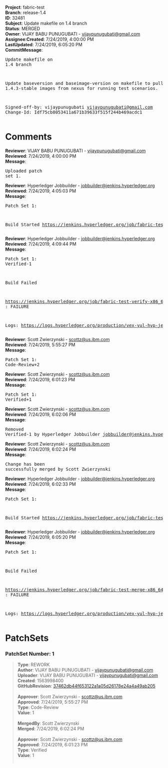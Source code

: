 <strong>Project</strong>: fabric-test</br><strong>Branch</strong>: release-1.4<br><strong>ID</strong>: 32481<br><strong>Subject</strong>: Update makefile on 1.4 branch<br><strong>Status</strong>: MERGED<br><strong>Owner</strong>: VIJAY BABU PUNUGUBATI - vijaypunugubati@gmail.com<br><strong>Assignee</strong>:<strong>Created</strong>: 7/24/2019, 4:00:00 PM<br><strong>LastUpdated</strong>: 7/24/2019, 6:05:20 PM<br><strong>CommitMessage</strong>:<br><pre>Update makefile on 1.4 branch

Update baseversion and baseimage-version on makefile
to pull 1.4.3-stable images from nexus for running
test scenarios.

Signed-off-by: vijaypunugubati <vijaypunugubati@gmail.com>
Change-Id: Idf75cb8053411a671b39633f515f244b469acdc1
</pre><h1>Comments</h1><strong>Reviewer</strong>: VIJAY BABU PUNUGUBATI - vijaypunugubati@gmail.com<br><strong>Reviewed</strong>: 7/24/2019, 4:00:00 PM<br><strong>Message</strong>: <pre>Uploaded patch set 1.</pre><strong>Reviewer</strong>: Hyperledger Jobbuilder - jobbuilder@jenkins.hyperledger.org<br><strong>Reviewed</strong>: 7/24/2019, 4:05:03 PM<br><strong>Message</strong>: <pre>Patch Set 1:

Build Started https://jenkins.hyperledger.org/job/fabric-test-verify-x86_64/3136/</pre><strong>Reviewer</strong>: Hyperledger Jobbuilder - jobbuilder@jenkins.hyperledger.org<br><strong>Reviewed</strong>: 7/24/2019, 4:09:44 PM<br><strong>Message</strong>: <pre>Patch Set 1: Verified-1

Build Failed 

https://jenkins.hyperledger.org/job/fabric-test-verify-x86_64/3136/ : FAILURE

Logs: https://logs.hyperledger.org/production/vex-yul-hyp-jenkins-3/fabric-test-verify-x86_64/3136</pre><strong>Reviewer</strong>: Scott Zwierzynski - scottz@us.ibm.com<br><strong>Reviewed</strong>: 7/24/2019, 5:55:27 PM<br><strong>Message</strong>: <pre>Patch Set 1: Code-Review+2</pre><strong>Reviewer</strong>: Scott Zwierzynski - scottz@us.ibm.com<br><strong>Reviewed</strong>: 7/24/2019, 6:01:23 PM<br><strong>Message</strong>: <pre>Patch Set 1: Verified+1</pre><strong>Reviewer</strong>: Scott Zwierzynski - scottz@us.ibm.com<br><strong>Reviewed</strong>: 7/24/2019, 6:02:06 PM<br><strong>Message</strong>: <pre>Removed Verified-1 by Hyperledger Jobbuilder <jobbuilder@jenkins.hyperledger.org>
</pre><strong>Reviewer</strong>: Scott Zwierzynski - scottz@us.ibm.com<br><strong>Reviewed</strong>: 7/24/2019, 6:02:24 PM<br><strong>Message</strong>: <pre>Change has been successfully merged by Scott Zwierzynski</pre><strong>Reviewer</strong>: Hyperledger Jobbuilder - jobbuilder@jenkins.hyperledger.org<br><strong>Reviewed</strong>: 7/24/2019, 6:02:33 PM<br><strong>Message</strong>: <pre>Patch Set 1:

Build Started https://jenkins.hyperledger.org/job/fabric-test-merge-x86_64/709/</pre><strong>Reviewer</strong>: Hyperledger Jobbuilder - jobbuilder@jenkins.hyperledger.org<br><strong>Reviewed</strong>: 7/24/2019, 6:05:20 PM<br><strong>Message</strong>: <pre>Patch Set 1:

Build Failed 

https://jenkins.hyperledger.org/job/fabric-test-merge-x86_64/709/ : FAILURE

Logs: https://logs.hyperledger.org/production/vex-yul-hyp-jenkins-3/fabric-test-merge-x86_64/709</pre><h1>PatchSets</h1><h3>PatchSet Number: 1</h3><blockquote><strong>Type</strong>: REWORK<br><strong>Author</strong>: VIJAY BABU PUNUGUBATI - vijaypunugubati@gmail.com<br><strong>Uploader</strong>: VIJAY BABU PUNUGUBATI - vijaypunugubati@gmail.com<br><strong>Created</strong>: 1563998400<br><strong>GitHubRevision</strong>: [37462db44f653122a1a05d26178e24a4a49ab205](https://github.com/hyperledger/fabric-test/commit/37462db44f653122a1a05d26178e24a4a49ab205)<br><br><strong>Approver</strong>: Scott Zwierzynski - scottz@us.ibm.com<br><strong>Approved</strong>: 7/24/2019, 5:55:27 PM<br><strong>Type</strong>: Code-Review<br><strong>Value</strong>: 1<br><br><strong>MergedBy</strong>: Scott Zwierzynski<br><strong>Merged</strong>: 7/24/2019, 6:02:24 PM<br><br><strong>Approver</strong>: Scott Zwierzynski - scottz@us.ibm.com<br><strong>Approved</strong>: 7/24/2019, 6:01:23 PM<br><strong>Type</strong>: Verified<br><strong>Value</strong>: 1<br><br></blockquote>